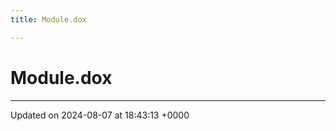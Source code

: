 ```yaml
---
title: Module.dox

---
```


# Module.dox








-------------------------------

Updated on 2024-08-07 at 18:43:13 +0000
